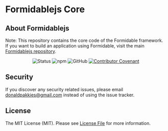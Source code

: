 # Formidablejs Core

## About Formidablejs
Note: This repository contains the core code of the Formidable framework. If you want to build an application using Formidable, visit the main [Formidablejs repository](https://github.com/formidablejs/formidablejs).

<center>

  ![Status](https://github.com/formidablejs/framework/actions/workflows/test.yml/badge.svg)
  ![npm](https://img.shields.io/npm/v/@formidablejs/framework)
  ![GitHub](https://img.shields.io/github/license/formidablejs/framework)
  [![Contributor Covenant](https://img.shields.io/badge/Contributor%20Covenant-2.1-4baaaa.svg)](code_of_conduct.md)

</center>

Security
-------

If you discover any security related issues, please email donaldpakkies@gmail.com instead of using the issue tracker.

License
-------

The MIT License (MIT). Please see [License File](LICENSE) for more information.
